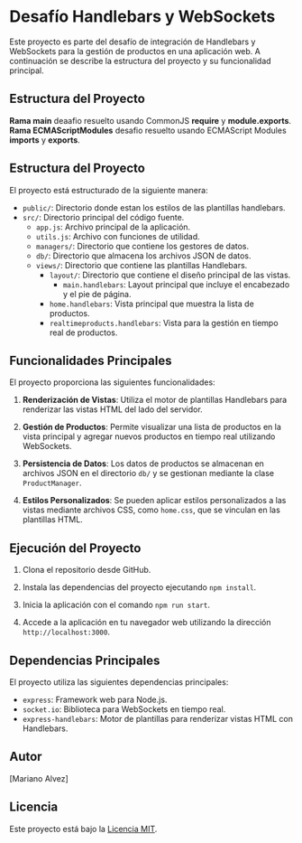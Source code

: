 # Desafío Handlebars y WebSockets

Este proyecto es parte del desafío de integración de Handlebars y WebSockets para la gestión de productos en una aplicación web. A continuación se describe la estructura del proyecto y su funcionalidad principal.

## Estructura del Proyecto

**Rama main** deaafio resuelto usando CommonJS **require** y **module.exports**.
**Rama ECMAScriptModules** desafio resuelto usando ECMAScript Modules **imports** y **exports**.

## Estructura del Proyecto

El proyecto está estructurado de la siguiente manera:

- `public/`: Directorio donde estan los estilos de las plantillas handlebars.
- `src/`: Directorio principal del código fuente.
  - `app.js`: Archivo principal de la aplicación.
  - `utils.js`: Archivo con funciones de utilidad.
  - `managers/`: Directorio que contiene los gestores de datos.
  - `db/`: Directorio que almacena los archivos JSON de datos.
  - `views/`: Directorio que contiene las plantillas Handlebars.
    - `layout/`: Directorio que contiene el diseño principal de las vistas.
      - `main.handlebars`: Layout principal que incluye el encabezado y el pie de página.
    - `home.handlebars`: Vista principal que muestra la lista de productos.
    - `realtimeproducts.handlebars`: Vista para la gestión en tiempo real de productos.

## Funcionalidades Principales

El proyecto proporciona las siguientes funcionalidades:

1. **Renderización de Vistas**: Utiliza el motor de plantillas Handlebars para renderizar las vistas HTML del lado del servidor.

2. **Gestión de Productos**: Permite visualizar una lista de productos en la vista principal y agregar nuevos productos en tiempo real utilizando WebSockets.

3. **Persistencia de Datos**: Los datos de productos se almacenan en archivos JSON en el directorio `db/` y se gestionan mediante la clase `ProductManager`.

4. **Estilos Personalizados**: Se pueden aplicar estilos personalizados a las vistas mediante archivos CSS, como `home.css`, que se vinculan en las plantillas HTML.

## Ejecución del Proyecto

1. Clona el repositorio desde GitHub.

2. Instala las dependencias del proyecto ejecutando `npm install`.

3. Inicia la aplicación con el comando `npm run start`.

4. Accede a la aplicación en tu navegador web utilizando la dirección `http://localhost:3000`.

## Dependencias Principales

El proyecto utiliza las siguientes dependencias principales:

- `express`: Framework web para Node.js.
- `socket.io`: Biblioteca para WebSockets en tiempo real.
- `express-handlebars`: Motor de plantillas para renderizar vistas HTML con Handlebars.

## Autor

[Mariano Alvez]

## Licencia

Este proyecto está bajo la [Licencia MIT](LICENSE).

